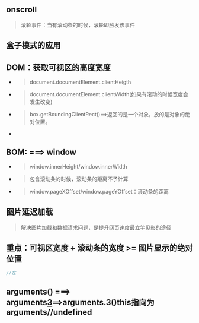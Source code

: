 ## onscroll
>滚轮事件：当有滚动条的时候，滚轮即触发该事件
## 盒子模式的应用
## DOM：获取可视区的高度宽度
- >document.documentElement.clientHeigth
- >document.documentElement.clientWidth(如果有滚动的时候宽度会发生改变)
- >box.getBoundingClientRect()==>返回的是一个对象，放的是对象的绝对位置。
- >
## BOM: ===> window
- >window.innerHeight/window.innerWidth
- >包含滚动条的时候，滚动条的距离不予计算
- >window.pageXOffset/window.pageYOffset：滚动条的距离
## 图片延迟加载
>解决图片加载和数据请求问题，是提升网页速度最立竿见影的途径
## 重点：可视区宽度 + 滚动条的宽度 >= 图片显示的绝对位置
```js
//在
```
## arguments()  ===>  arguments[3]()==>arguments.3()this指向为arguments//undefined 